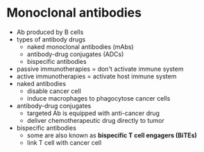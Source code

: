 # Monoclonal antibodies

- Ab produced by B cells
- types of antibody drugs
  - naked monoclonal antibodies (mAbs)
  - antibody-drug conjugates (ADCs)
  - bispecific antibodies
- passive immunotherapies = don't activate immune system
- active immunotherapies = activate host immune system
- naked antibodies
  - disable cancer cell
  - induce macrophages to phagocytose cancer cells
- antibody-drug conjugates
  - targeted Ab is equipped with anti-cancer drug
  - deliver chemotherapeutic drug directly to tumor
- bispecific antibodies
  - some are also known as **bispecific T cell engagers (BiTEs)**
  - link T cell with cancer cell
